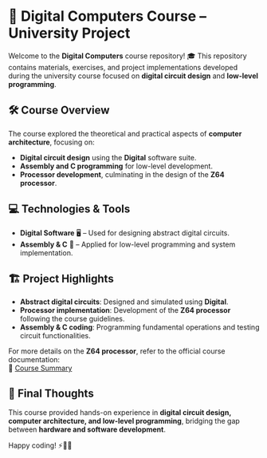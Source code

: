 # 🔬 Digital Computers Course – University Project  

Welcome to the **Digital Computers** course repository! 🎓 This repository contains materials, exercises, and project implementations developed during the university course focused on **digital circuit design** and **low-level programming**.  

## 🛠️ **Course Overview**  
The course explored the theoretical and practical aspects of **computer architecture**, focusing on:  
- **Digital circuit design** using the **Digital** software suite.  
- **Assembly and C programming** for low-level development.  
- **Processor development**, culminating in the design of the **Z64 processor**.  

## 💻 **Technologies & Tools**  
- **Digital Software** 🖥️ – Used for designing abstract digital circuits.  
- **Assembly & C** 📝 – Applied for low-level programming and system implementation.  

## 🏗️ **Project Highlights**  
- **Abstract digital circuits**: Designed and simulated using **Digital**.  
- **Processor implementation**: Development of the **Z64 processor** following the course guidelines.  
- **Assembly & C coding**: Programming fundamental operations and testing circuit functionalities.  

For more details on the **Z64 processor**, refer to the official course documentation:  
📄 [Course Summary](https://alessandropellegrini.it/didattica/2018/architetture/riepilogo.pdf)  

## 🚀 **Final Thoughts**  
This course provided hands-on experience in **digital circuit design, computer architecture, and low-level programming**, bridging the gap between **hardware and software development**.  

Happy coding! ⚡🔩💾  
